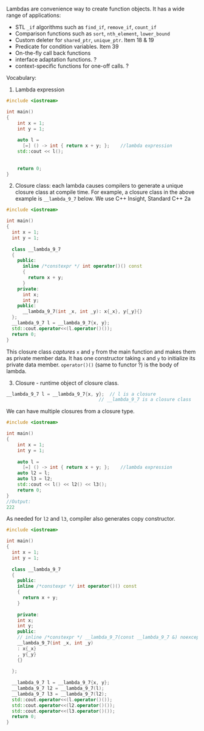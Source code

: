Lambdas are convenience way to create function objects. 
It has a wide range of applications:
* STL `_if` algorithms such as `find_if`, `remove_if`, `count_if`
* Comparison functions such as `sort`, `nth_element`, `lower_bound`
* Custom deleter for `shared_ptr`, `unique_ptr`. Item 18 & 19
* Predicate for condition variables. Item 39
* On-the-fly call back functions
* interface adaptation functions. ?
* context-specific functions for one-off calls. ?

Vocabulary:
1. Lambda expression
```c++
#include <iostream>

int main()
{
    int x = 1; 
    int y = 1;
    
    auto l = 
      [=] () -> int { return x + y; };    //lambda expression
    std::cout << l();  
  
  
    return 0;
}
```
2. Closure class: each lambda causes compilers to generate a unique closure class at compile time.
For example, a closure class in the above example is `__lambda_9_7` below. We use C++ Insight, Standard C++ 2a
```c++
#include <iostream>

int main()
{
  int x = 1;
  int y = 1;
    
  class __lambda_9_7
  {
    public: 
      inline /*constexpr */ int operator()() const
      {
        return x + y;
      }
    private: 
      int x;
      int y;
    public:
      __lambda_9_7(int _x, int _y): x{_x}, y{_y}{}    
  };
  __lambda_9_7 l = __lambda_9_7{x, y};
  std::cout.operator<<(l.operator()());
  return 0;
}
```
This closure class *captures* `x` and `y` from the main function and makes them as private member data. It has one constructor taking `x` and `y` to initialize its private data member.
`operator()()` (same to functor ?) is the body of lambda.

3. Closure - runtime object of closure class. 
```c++
__lambda_9_7 l = __lambda_9_7{x, y};  // l is a closure
	                              // __lambda_9_7 is a closure class
```
We can have multiple closures from a closure type. 
```c++
#include <iostream>

int main()
{
    int x = 1; 
    int y = 1;
    
    auto l = 
      [=] () -> int { return x + y; };    //lambda expression
    auto l2 = l;
    auto l3 = l2;
    std::cout << l() << l2() << l3();    
    return 0;
}
//Output:
222
```
As needed for `l2` and `l3`, compiler also generates copy constructor.
```c++
#include <iostream>

int main()
{
  int x = 1;
  int y = 1;
    
  class __lambda_9_7
  {
    public: 
    inline /*constexpr */ int operator()() const
    {
      return x + y;
    }
    
    private: 
    int x;
    int y;
    public: 
    // inline /*constexpr */ __lambda_9_7(const __lambda_9_7 &) noexcept = default;
    __lambda_9_7(int _x, int _y)
    : x{_x}
    , y{_y}
    {}
    
  };
  
  __lambda_9_7 l = __lambda_9_7{x, y};
  __lambda_9_7 l2 = __lambda_9_7(l);
  __lambda_9_7 l3 = __lambda_9_7(l2);
  std::cout.operator<<(l.operator()());
  std::cout.operator<<(l2.operator()());
  std::cout.operator<<(l3.operator()());
  return 0;
}
```
